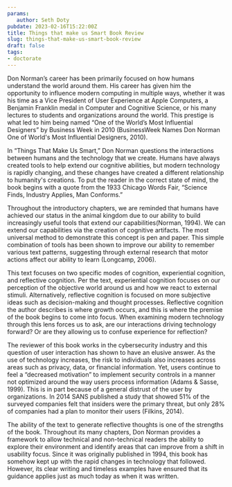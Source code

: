 ```yaml
---
params:
   author: Seth Doty
pubdate: 2023-02-16T15:22:00Z
title: Things that make us Smart Book Review
slug: things-that-make-us-smart-book-review
draft: false
tags:
- doctorate
---
```


Don Norman’s career has been primarily focused on how humans understand the world around them. His career has given him the opportunity to influence modern computing in multiple ways, whether it was his time as a Vice President of User Experience at Apple Computers, a Benjamin Franklin medal in Computer and Cognitive Science, or his many lectures to students and organizations around the world. This prestige is what led to him being named “One of the World’s Most Influential Designers” by Business Week in 2010 (BusinessWeek Names Don Norman One of World's Most Influential Designers, 2010).

In “Things That Make Us Smart,” Don Norman questions the interactions between humans and the technology that we create. Humans have always created tools to help extend our cognitive abilities, but modern technology is rapidly changing, and these changes have created a different relationship to humanity's creations. To put the reader in the correct state of mind, the book begins with a quote from the 1933 Chicago Words Fair, “Science Finds, Industry Applies, Man Conforms.”

Throughout the introductory chapters, we are reminded that humans have achieved our status in the animal kingdom due to our ability to build increasingly useful tools that extend our capabilities(Norman, 1994). We can extend our capabilities via the creation of cognitive artifacts. The most universal method to demonstrate this concept is pen and paper. This simple combination of tools has been shown to improve our ability to remember various text patterns, suggesting through external research that motor actions affect our ability to learn (Longcamp, 2006).

This text focuses on two specific modes of cognition, experiential cognition, and reflective cognition. Per the text, experiential cognition focuses on our perception of the objective world around us and how we react to external stimuli. Alternatively, reflective cognition is focused on more subjective ideas such as decision-making and thought processes. Reflective cognition the author describes is where growth occurs, and this is where the premise of the book begins to come into focus. When examining modern technology through this lens forces us to ask, are our interactions driving technology forward? Or are they allowing us to confuse experience for reflection?

The reviewer of this book works in the cybersecurity industry and this question of user interaction has shown to have an elusive answer. As the use of technology increases, the risk to individuals also increases across areas such as privacy, data, or financial information. Yet, users continue to feel a “decreased motivation” to implement security controls in a manner not optimized around the way users process information (Adams & Sasse, 1999). This is in part because of a general distrust of the user by organizations. In 2014 SANS published a study that showed 51% of the surveyed companies felt that insiders were the primary threat, but only 28% of companies had a plan to monitor their users (Filkins, 2014).

The ability of the text to generate reflective thoughts is one of the strengths of the book. Throughout its many chapters, Don Norman provides a framework to allow technical and non-technical readers the ability to explore their environment and identify areas that can improve from a shift in usability focus. Since it was originally published in 1994, this book has somehow kept up with the rapid changes in technology that followed. However, its clear writing and timeless examples have ensured that its guidance applies just as much today as when it was written.
